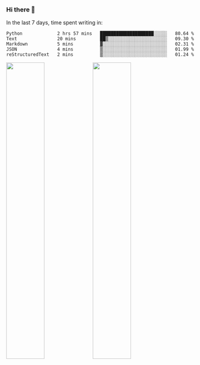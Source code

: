 ### Hi there 👋

In the last 7 days, time spent writing in:

<!--START_SECTION:waka-->
```text
Python             2 hrs 57 mins   ████████████████████░░░░░   80.64 % 
Text               20 mins         ██▒░░░░░░░░░░░░░░░░░░░░░░   09.30 % 
Markdown           5 mins          ▓░░░░░░░░░░░░░░░░░░░░░░░░   02.31 % 
JSON               4 mins          ▒░░░░░░░░░░░░░░░░░░░░░░░░   01.99 % 
reStructuredText   2 mins          ▒░░░░░░░░░░░░░░░░░░░░░░░░   01.24 % 
```
<!--END_SECTION:waka-->

<img src="https://wakatime.com/share/@jimtje/5d0c92de-08f8-4a72-8f2f-6a9693d1e318.svg" width=45% height=45%> <img src="https://wakatime.com/share/@jimtje/501498ae-bda5-4da7-a89d-b40bcdd5556d.svg" width=45% height=45%>
